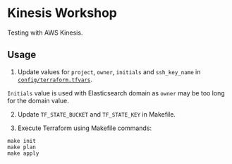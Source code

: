 # Kinesis Workshop

Testing with AWS Kinesis.

## Usage

1. Update values for `project`, `owner`, `initials` and `ssh_key_name` in [`config/terraform.tfvars`](config/terraform.tfvars).

`Initials` value is used with Elasticsearch domain as `owner` may be too long for the domain value.

2. Update `TF_STATE_BUCKET` and `TF_STATE_KEY` in Makefile.

3. Execute Terraform using Makefile commands:
```
make init
make plan
make apply
```

